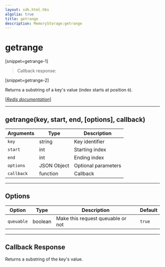```yaml
---
layout: sdk.html.hbs
algolia: true
title: getrange
description: MemoryStorage:getrange
---
```

  

# getrange

[snippet=getrange-1]
> Callback response:

[snippet=getrange-2]

Returns a substring of a key's value (index starts at position `0`).

[[_Redis documentation_]](https://redis.io/commands/getrange)

---

## getrange(key, start, end, [options], callback)

| Arguments | Type | Description |
|---------------|---------|----------------------------------------|
| `key` | string | Key identifier |
| `start` | int | Starting index |
| `end` | int | Ending index |
| `options` | JSON Object | Optional parameters |
| `callback` | function | Callback |

---

## Options

| Option | Type | Description | Default |
|---------------|---------|----------------------------------------|---------|
| `queuable` | boolean | Make this request queuable or not  | `true` |

---

## Callback Response

Returns a substring of the key's value.
